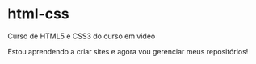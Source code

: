 # html-css
 Curso de HTML5 e CSS3  do curso em video

Estou aprendendo a criar sites e agora vou gerenciar meus repositórios!